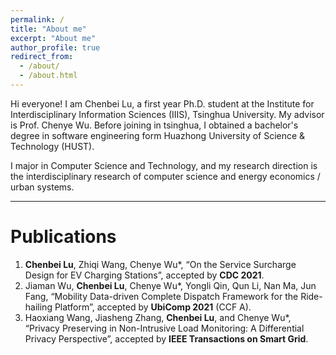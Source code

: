 ```yaml
---
permalink: /
title: "About me"
excerpt: "About me"
author_profile: true
redirect_from: 
  - /about/
  - /about.html
---
```


Hi everyone! I am Chenbei Lu, a first year Ph.D. student at the Institute for Interdisciplinary Information Sciences (IIIS), Tsinghua University. My advisor is Prof. Chenye Wu. Before joining in tsinghua, I obtained a bachelor's degree in software engineering form Huazhong University of Science & Technology (HUST).

I major in Computer Science and Technology, and my research direction is the interdisciplinary research of computer science and energy economics / urban systems.

---
# Publications #

1. **Chenbei Lu**, Zhiqi Wang, Chenye Wu*, “On the Service Surcharge Design for EV Charging Stations”, accepted by **CDC 2021**.
2. Jiaman Wu, **Chenbei Lu**, Chenye Wu*, Yongli Qin, Qun Li, Nan Ma, Jun Fang, “Mobility Data-driven Complete Dispatch Framework for the Ride-hailing Platform”, accepted by **UbiComp 2021** (CCF A).
3. Haoxiang Wang, Jiasheng Zhang, **Chenbei Lu**, and Chenye Wu*, “Privacy Preserving in Non-Intrusive Load Monitoring: A Differential Privacy Perspective”, accepted by **IEEE Transactions on Smart Grid**.

[email]: http://www.runoob.com/
